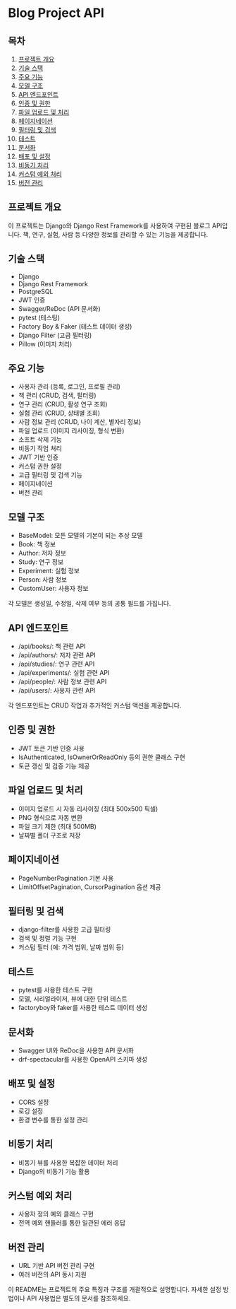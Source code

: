 # Blog Project API

## 목차

1. [프로젝트 개요](#프로젝트-개요)
2. [기술 스택](#기술-스택)
3. [주요 기능](#주요-기능)
4. [모델 구조](#모델-구조)
5. [API 엔드포인트](#api-엔드포인트)
6. [인증 및 권한](#인증-및-권한)
7. [파일 업로드 및 처리](#파일-업로드-및-처리)
8. [페이지네이션](#페이지네이션)
9. [필터링 및 검색](#필터링-및-검색)
10. [테스트](#테스트)
11. [문서화](#문서화)
12. [배포 및 설정](#배포-및-설정)
13. [비동기 처리](#비동기-처리)
14. [커스텀 예외 처리](#커스텀-예외-처리)
15. [버전 관리](#버전-관리)

## 프로젝트 개요

이 프로젝트는 Django와 Django Rest Framework를 사용하여 구현된 블로그 API입니다. 책, 연구, 실험, 사람 등 다양한 정보를 관리할 수 있는 기능을 제공합니다.

## 기술 스택

- Django
- Django Rest Framework
- PostgreSQL
- JWT 인증
- Swagger/ReDoc (API 문서화)
- pytest (테스팅)
- Factory Boy & Faker (테스트 데이터 생성)
- Django Filter (고급 필터링)
- Pillow (이미지 처리)

## 주요 기능

- 사용자 관리 (등록, 로그인, 프로필 관리)
- 책 관리 (CRUD, 검색, 필터링)
- 연구 관리 (CRUD, 활성 연구 조회)
- 실험 관리 (CRUD, 상태별 조회)
- 사람 정보 관리 (CRUD, 나이 계산, 별자리 정보)
- 파일 업로드 (이미지 리사이징, 형식 변환)
- 소프트 삭제 기능
- 비동기 작업 처리
- JWT 기반 인증
- 커스텀 권한 설정
- 고급 필터링 및 검색 기능
- 페이지네이션
- 버전 관리

## 모델 구조

- BaseModel: 모든 모델의 기본이 되는 추상 모델
- Book: 책 정보
- Author: 저자 정보
- Study: 연구 정보
- Experiment: 실험 정보
- Person: 사람 정보
- CustomUser: 사용자 정보

각 모델은 생성일, 수정일, 삭제 여부 등의 공통 필드를 가집니다.

## API 엔드포인트

- /api/books/: 책 관련 API
- /api/authors/: 저자 관련 API
- /api/studies/: 연구 관련 API
- /api/experiments/: 실험 관련 API
- /api/people/: 사람 정보 관련 API
- /api/users/: 사용자 관련 API

각 엔드포인트는 CRUD 작업과 추가적인 커스텀 액션을 제공합니다.

## 인증 및 권한

- JWT 토큰 기반 인증 사용
- IsAuthenticated, IsOwnerOrReadOnly 등의 권한 클래스 구현
- 토큰 갱신 및 검증 기능 제공

## 파일 업로드 및 처리

- 이미지 업로드 시 자동 리사이징 (최대 500x500 픽셀)
- PNG 형식으로 자동 변환
- 파일 크기 제한 (최대 500MB)
- 날짜별 폴더 구조로 저장

## 페이지네이션

- PageNumberPagination 기본 사용
- LimitOffsetPagination, CursorPagination 옵션 제공

## 필터링 및 검색

- django-filter를 사용한 고급 필터링
- 검색 및 정렬 기능 구현
- 커스텀 필터 (예: 가격 범위, 날짜 범위 등)

## 테스트

- pytest를 사용한 테스트 구현
- 모델, 시리얼라이저, 뷰에 대한 단위 테스트
- factoryboy와 faker를 사용한 테스트 데이터 생성

## 문서화

- Swagger UI와 ReDoc을 사용한 API 문서화
- drf-spectacular를 사용한 OpenAPI 스키마 생성

## 배포 및 설정

- CORS 설정
- 로깅 설정
- 환경 변수를 통한 설정 관리

## 비동기 처리

- 비동기 뷰를 사용한 복잡한 데이터 처리
- Django의 비동기 기능 활용

## 커스텀 예외 처리

- 사용자 정의 예외 클래스 구현
- 전역 예외 핸들러를 통한 일관된 에러 응답

## 버전 관리

- URL 기반 API 버전 관리 구현
- 여러 버전의 API 동시 지원

이 README는 프로젝트의 주요 특징과 구조를 개괄적으로 설명합니다. 자세한 설정 방법이나 API 사용법은 별도의 문서를 참조하세요.
